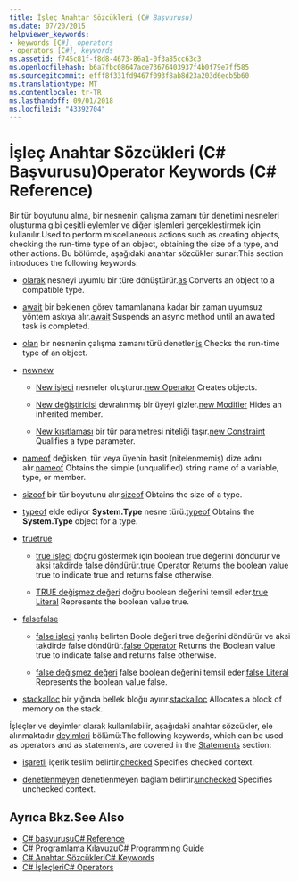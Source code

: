```yaml
---
title: İşleç Anahtar Sözcükleri (C# Başvurusu)
ms.date: 07/20/2015
helpviewer_keywords:
- keywords [C#], operators
- operators [C#], keywords
ms.assetid: f745c81f-f8d8-4673-86a1-0f3a85cc63c3
ms.openlocfilehash: b6a7fbc08647ace73676403937f4b0f79e7ff585
ms.sourcegitcommit: efff8f331fd9467f093f8ab8d23a203d6ecb5b60
ms.translationtype: MT
ms.contentlocale: tr-TR
ms.lasthandoff: 09/01/2018
ms.locfileid: "43392704"
---
```

# <a name="operator-keywords-c-reference"></a><span data-ttu-id="05a21-102">İşleç Anahtar Sözcükleri (C# Başvurusu)</span><span class="sxs-lookup"><span data-stu-id="05a21-102">Operator Keywords (C# Reference)</span></span>
<span data-ttu-id="05a21-103">Bir tür boyutunu alma, bir nesnenin çalışma zamanı tür denetimi nesneleri oluşturma gibi çeşitli eylemler ve diğer işlemleri gerçekleştirmek için kullanılır.</span><span class="sxs-lookup"><span data-stu-id="05a21-103">Used to perform miscellaneous actions such as creating objects, checking the run-time type of an object, obtaining the size of a type, and other actions.</span></span> <span data-ttu-id="05a21-104">Bu bölümde, aşağıdaki anahtar sözcükler sunar:</span><span class="sxs-lookup"><span data-stu-id="05a21-104">This section introduces the following keywords:</span></span>  
  
-   <span data-ttu-id="05a21-105">[olarak](../../../csharp/language-reference/keywords/as.md) nesneyi uyumlu bir türe dönüştürür.</span><span class="sxs-lookup"><span data-stu-id="05a21-105">[as](../../../csharp/language-reference/keywords/as.md) Converts an object to a compatible type.</span></span>  
  
-   <span data-ttu-id="05a21-106">[await](../../../csharp/language-reference/keywords/await.md) bir beklenen görev tamamlanana kadar bir zaman uyumsuz yöntem askıya alır.</span><span class="sxs-lookup"><span data-stu-id="05a21-106">[await](../../../csharp/language-reference/keywords/await.md) Suspends an async method until an awaited task is completed.</span></span>  
  
-   <span data-ttu-id="05a21-107">[olan](../../../csharp/language-reference/keywords/is.md) bir nesnenin çalışma zamanı türü denetler.</span><span class="sxs-lookup"><span data-stu-id="05a21-107">[is](../../../csharp/language-reference/keywords/is.md) Checks the run-time type of an object.</span></span>  
  
-   [<span data-ttu-id="05a21-108">new</span><span class="sxs-lookup"><span data-stu-id="05a21-108">new</span></span>](../../../csharp/language-reference/keywords/new.md)  
  
    -   <span data-ttu-id="05a21-109">[New işleci](../../../csharp/language-reference/keywords/new-operator.md) nesneler oluşturur.</span><span class="sxs-lookup"><span data-stu-id="05a21-109">[new Operator](../../../csharp/language-reference/keywords/new-operator.md) Creates objects.</span></span>  
  
    -   <span data-ttu-id="05a21-110">[New değiştiricisi](../../../csharp/language-reference/keywords/new-modifier.md) devralınmış bir üyeyi gizler.</span><span class="sxs-lookup"><span data-stu-id="05a21-110">[new Modifier](../../../csharp/language-reference/keywords/new-modifier.md) Hides an inherited member.</span></span>  
  
    -   <span data-ttu-id="05a21-111">[New kısıtlaması](../../../csharp/language-reference/keywords/new-constraint.md) bir tür parametresi niteliği taşır.</span><span class="sxs-lookup"><span data-stu-id="05a21-111">[new Constraint](../../../csharp/language-reference/keywords/new-constraint.md) Qualifies a type parameter.</span></span>  
  
-   <span data-ttu-id="05a21-112">[nameof](nameof.md) değişken, tür veya üyenin basit (nitelenmemiş) dize adını alır.</span><span class="sxs-lookup"><span data-stu-id="05a21-112">[nameof](nameof.md) Obtains the simple (unqualified) string name of a variable, type, or member.</span></span>
 
-   <span data-ttu-id="05a21-113">[sizeof](../../../csharp/language-reference/keywords/sizeof.md) bir tür boyutunu alır.</span><span class="sxs-lookup"><span data-stu-id="05a21-113">[sizeof](../../../csharp/language-reference/keywords/sizeof.md) Obtains the size of a type.</span></span>  
  
-   <span data-ttu-id="05a21-114">[typeof](../../../csharp/language-reference/keywords/typeof.md) elde ediyor **System.Type** nesne türü.</span><span class="sxs-lookup"><span data-stu-id="05a21-114">[typeof](../../../csharp/language-reference/keywords/typeof.md) Obtains the **System.Type** object for a type.</span></span>  
  
-   [<span data-ttu-id="05a21-115">true</span><span class="sxs-lookup"><span data-stu-id="05a21-115">true</span></span>](../../../csharp/language-reference/keywords/true.md)  
  
    -   <span data-ttu-id="05a21-116">[true işleci](../../../csharp/language-reference/keywords/true-operator.md) doğru göstermek için boolean true değerini döndürür ve aksi takdirde false döndürür.</span><span class="sxs-lookup"><span data-stu-id="05a21-116">[true Operator](../../../csharp/language-reference/keywords/true-operator.md) Returns the boolean value true to indicate true and returns false otherwise.</span></span>  
  
    -   <span data-ttu-id="05a21-117">[TRUE değişmez değeri](../../../csharp/language-reference/keywords/true-literal.md) doğru boolean değerini temsil eder.</span><span class="sxs-lookup"><span data-stu-id="05a21-117">[true Literal](../../../csharp/language-reference/keywords/true-literal.md) Represents the boolean value true.</span></span>  
  
-   [<span data-ttu-id="05a21-118">false</span><span class="sxs-lookup"><span data-stu-id="05a21-118">false</span></span>](../../../csharp/language-reference/keywords/false.md)  
  
    -   <span data-ttu-id="05a21-119">[false işleci](../../../csharp/language-reference/keywords/false-operator.md) yanlış belirten Boole değeri true değerini döndürür ve aksi takdirde false döndürür.</span><span class="sxs-lookup"><span data-stu-id="05a21-119">[false Operator](../../../csharp/language-reference/keywords/false-operator.md) Returns the Boolean value true to indicate false and returns false otherwise.</span></span>  
  
    -   <span data-ttu-id="05a21-120">[false değişmez değeri](../../../csharp/language-reference/keywords/false-literal.md) false boolean değerini temsil eder.</span><span class="sxs-lookup"><span data-stu-id="05a21-120">[false Literal](../../../csharp/language-reference/keywords/false-literal.md) Represents the boolean value false.</span></span>  
  
-   <span data-ttu-id="05a21-121">[stackalloc](../../../csharp/language-reference/keywords/stackalloc.md) bir yığında bellek bloğu ayırır.</span><span class="sxs-lookup"><span data-stu-id="05a21-121">[stackalloc](../../../csharp/language-reference/keywords/stackalloc.md) Allocates a block of memory on the stack.</span></span>  
  
 <span data-ttu-id="05a21-122">İşleçler ve deyimler olarak kullanılabilir, aşağıdaki anahtar sözcükler, ele alınmaktadır [deyimleri](../../../csharp/language-reference/keywords/statement-keywords.md) bölümü:</span><span class="sxs-lookup"><span data-stu-id="05a21-122">The following keywords, which can be used as operators and as statements, are covered in the [Statements](../../../csharp/language-reference/keywords/statement-keywords.md) section:</span></span>  
  
-   <span data-ttu-id="05a21-123">[işaretli](../../../csharp/language-reference/keywords/checked.md) içerik teslim belirtir.</span><span class="sxs-lookup"><span data-stu-id="05a21-123">[checked](../../../csharp/language-reference/keywords/checked.md) Specifies checked context.</span></span>  
  
-   <span data-ttu-id="05a21-124">[denetlenmeyen](../../../csharp/language-reference/keywords/unchecked.md) denetlenmeyen bağlam belirtir.</span><span class="sxs-lookup"><span data-stu-id="05a21-124">[unchecked](../../../csharp/language-reference/keywords/unchecked.md) Specifies unchecked context.</span></span>  
  
## <a name="see-also"></a><span data-ttu-id="05a21-125">Ayrıca Bkz.</span><span class="sxs-lookup"><span data-stu-id="05a21-125">See Also</span></span>

- [<span data-ttu-id="05a21-126">C# başvurusu</span><span class="sxs-lookup"><span data-stu-id="05a21-126">C# Reference</span></span>](../../../csharp/language-reference/index.md)  
- [<span data-ttu-id="05a21-127">C# Programlama Kılavuzu</span><span class="sxs-lookup"><span data-stu-id="05a21-127">C# Programming Guide</span></span>](../../../csharp/programming-guide/index.md)  
- [<span data-ttu-id="05a21-128">C# Anahtar Sözcükleri</span><span class="sxs-lookup"><span data-stu-id="05a21-128">C# Keywords</span></span>](../../../csharp/language-reference/keywords/index.md)  
- [<span data-ttu-id="05a21-129">C# İşleçleri</span><span class="sxs-lookup"><span data-stu-id="05a21-129">C# Operators</span></span>](../../../csharp/language-reference/operators/index.md)
